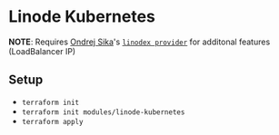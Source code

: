 # Linode Kubernetes 

**NOTE**: Requires [Ondrej Sika](https://ondrej-sika.cz)'s [`linodex provider`](https://registry.terraform.io/providers/ondrejsika/linodex/latest) for additonal features (LoadBalancer IP)

## Setup
 - `terraform init`
 - `terraform init modules/linode-kubernetes`
 - `terraform apply`